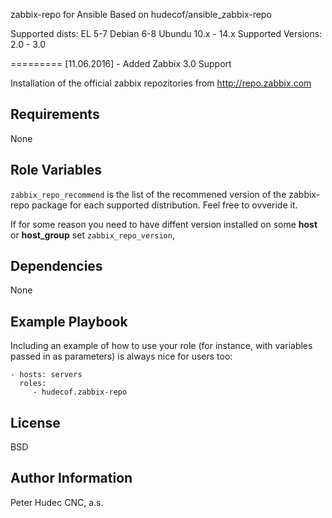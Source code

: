 zabbix-repo for Ansible Based on hudecof/ansible_zabbix-repo

Supported dists:
EL 5-7
Debian 6-8
Ubundu 10.x - 14.x
Supported Versions:
2.0 - 3.0


=========
[11.06.2016] - Added Zabbix 3.0 Support

Installation of the official zabbix repozitories from http://repo.zabbix.com

Requirements
------------

None

Role Variables
--------------

`zabbix_repo_recommend` is the list of the recommened version of the zabbix-repo package for each supported distribution. Feel free to ovveride it.

If for some reason you need to have diffent version installed on some **host** or **host_group** set `zabbix_repo_version`,

Dependencies
------------

None

Example Playbook
----------------

Including an example of how to use your role (for instance, with variables passed in as parameters) is always nice for users too:

    - hosts: servers
      roles:
         - hudecof.zabbix-repo
		 
License
-------

BSD

Author Information
------------------

Peter Hudec
CNC, a.s.
